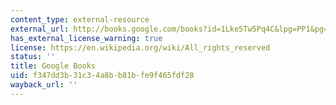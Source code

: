 ```yaml
---
content_type: external-resource
external_url: http://books.google.com/books?id=1Lke5Tw5Pq4C&lpg=PP1&pg=PA144#v=onepage&q&f=false
has_external_license_warning: true
license: https://en.wikipedia.org/wiki/All_rights_reserved
status: ''
title: Google Books
uid: f347dd3b-31c3-4a8b-b81b-fe9f465fdf28
wayback_url: ''
---
```

